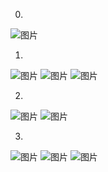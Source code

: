 0. <br>
![图片](https://user-images.githubusercontent.com/68314331/158082646-b1b83ff6-1cf0-41ea-baba-a8ba07f65c6f.png) <br>

1. <br>
![图片](https://user-images.githubusercontent.com/68314331/158084464-ec0002d9-6f88-4610-9853-fba990e434b3.png)
![图片](https://user-images.githubusercontent.com/68314331/158084500-0f06cf0f-8a63-4920-bb8b-d5539b6d6fe4.png)
![图片](https://user-images.githubusercontent.com/68314331/158084543-f9d6fd2c-9a36-42e9-a170-2241f8990e68.png)

2. <br>
![图片](https://user-images.githubusercontent.com/68314331/158084626-b6b0fa35-88e7-4f96-bfa3-71fac22ad5d8.png)
![图片](https://user-images.githubusercontent.com/68314331/158084833-3564fdbf-3ee3-4148-a7ac-7cdee33c7fa3.png)

3. <br>
![图片](https://user-images.githubusercontent.com/68314331/158089060-adb4b0b8-05d7-4239-9fa2-4598480cf685.png)
![图片](https://user-images.githubusercontent.com/68314331/158089099-7519dccb-2177-4edc-926b-69e0b0ae275f.png)
![图片](https://user-images.githubusercontent.com/68314331/158089123-3817b965-ea6c-4787-b3e8-20e15d04c96e.png)

